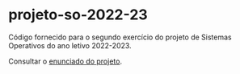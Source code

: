 # projeto-so-2022-23

Código fornecido para o segundo exercício do projeto de Sistemas Operativos do ano letivo 2022-2023.

Consultar o [enunciado do projeto](https://github.com/tecnico-so/enunciado-proj-so-2022-23). 
